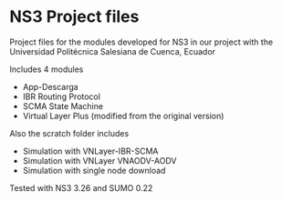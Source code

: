 # NS3 Project files

Project files for the modules developed for NS3 in our project with the Universidad Politécnica Salesiana de Cuenca, Ecuador

Includes 4 modules
- App-Descarga
- IBR Routing Protocol
- SCMA State Machine
- Virtual Layer Plus (modified from the original version)

Also the scratch folder includes 
- Simulation with VNLayer-IBR-SCMA
- Simulation with VNLayer VNAODV-AODV
- Simulation with single node download

Tested with NS3 3.26 and SUMO 0.22
